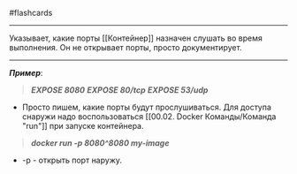#flashcards
***
Указывает, какие порты [[Контейнер]] назначен слушать во время выполнения. Он не открывает порты, просто документирует.
***
***Пример***:
>***EXPOSE 8080***
>***EXPOSE 80/tcp***
>***EXPOSE 53/udp***
- Просто пишем, какие порты будут прослушиваться.
Для доступа снаружи надо воспользоваться [[00.02. Docker Команды/Команда "run"]] при запуске контейнера.
>***docker run -p 8080^8080 my-image***
- -p - открыть порт наружу.
<!--SR:!2025-10-18,1,210-->
